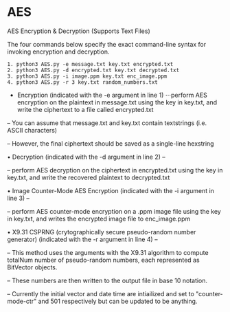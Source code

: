 # AES
AES Encryption &amp; Decryption (Supports Text Files)

The four commands below specify the exact command-line syntax for invoking encryption and decryption.

	1. python3 AES.py -e message.txt key.txt encrypted.txt
	2. python3 AES.py -d encrypted.txt key.txt decrypted.txt
 	3. python3 AES.py -i image.ppm key.txt enc_image.ppm
  	4. python3 AES.py -r 3 key.txt random_numbers.txt
 
- Encryption (indicated with the -e argument in line 1)
⋅⋅⋅perform AES encryption on the plaintext in message.txt using the key in key.txt, and write the ciphertext to a file called encrypted.txt

– You can assume that message.txt and key.txt contain textstrings (i.e. ASCII characters)

– However, the final ciphertext should be saved as a single-line hexstring

• Decryption (indicated with the -d argument in line 2) –

– perform AES decryption on the ciphertext in encrypted.txt using the key in key.txt, and write the recovered plaintext to decrypted.txt

• Image Counter-Mode AES Encryption (indicated with the -i argument in line 3) –

 – perform AES counter-mode encryption on a .ppm image file using the key in key.txt, and writes the encrypted image file to enc_image.ppm

• X9.31 CSPRNG (crytographically secure pseudo-random number generator) (indicated with the -r argument in line 4) –

– This method uses the arguments with the X9.31 algorithm to compute totalNum number of pseudo-random numbers, each represented as BitVector objects.

– These numbers are then written to the output file in base 10 notation.

– Currently the initial vector and date time are intiailized and set to "counter-mode-ctr" and 501 respectively but can be updated to be anything.
